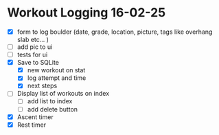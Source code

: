 # Workout Logging 16-02-25
- [x] form to log boulder (date, grade, location, picture, tags like overhang slab etc... )
- [ ] add pic to ui
- [ ] tests for ui
- [x] Save to SQLite
	- [x] new workout on stat
	- [x] log attempt and time
	- [x] next steps
- [ ] Display list of workouts on index
	- [ ] add list to index
	- [ ] add delete button
- [x] Ascent timer
- [x] Rest timer